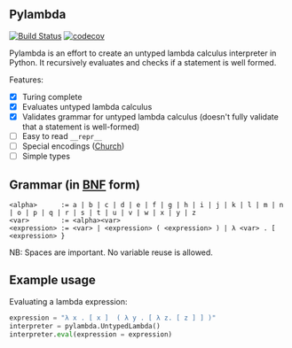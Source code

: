 ## Pylambda
[![Build
Status](https://travis-ci.com/InnovativeInventor/pylambda.svg?branch=master)](https://travis-ci.com/InnovativeInventor/pylambda) [![codecov](https://codecov.io/gh/InnovativeInventor/pylambda/branch/master/graph/badge.svg)](https://codecov.io/gh/InnovativeInventor/pylambda)

Pylambda is an effort to create an untyped lambda calculus interpreter in Python. It recursively evaluates and checks if a statement is well formed.

Features:
- [x] Turing complete
- [x] Evaluates untyped lambda calculus 
- [x] Validates grammar for untyped lambda calculus (doesn't fully validate that a statement is well-formed)
- [ ] Easy to read `__repr__`
- [ ] Special encodings ([Church](https://en.wikipedia.org/wiki/Church_encoding))
- [ ] Simple types

## Grammar (in [BNF](https://en.wikipedia.org/wiki/Backus%E2%80%93Naur_form) form)
```
<alpha>      := a | b | c | d | e | f | g | h | i | j | k | l | m | n | o | p | q | r | s | t | u | v | w | x | y | z 
<var>        := <alpha><var>
<expression> := <var> | <expression> ( <expression> ) | λ <var> . [ <expression> }
```

NB: Spaces are important. No variable reuse is allowed.

## Example usage
Evaluating a lambda expression:
```python
expression = "λ x . [ x ]  ( λ y . [ λ z. [ z ] ] )"
interpreter = pylambda.UntypedLambda()
interpreter.eval(expression = expression)
```
